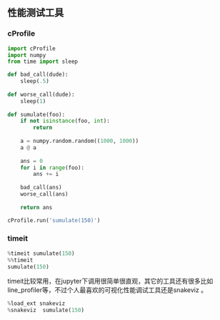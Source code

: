 ## 性能测试工具

### cProfile

```python
import cProfile
import numpy
from time import sleep

def bad_call(dude):
    sleep(.5)
    
def worse_call(dude):
    sleep(1)
    
def sumulate(foo):
    if not isinstance(foo, int):
        return
    
    a = numpy.random.random((1000, 1000))
    a @ a
    
    ans = 0
    for i in range(foo):
        ans += i
        
    bad_call(ans)
    worse_call(ans)
        
    return ans

cProfile.run('sumulate(150)')
```



### timeit

```python
%timeit sumulate(150)
%%timeit
sumulate(150)
```

timeit比较常用，在jupyter下调用很简单很直观，其它的工具还有很多比如line_profiler等，不过个人最喜欢的可视化性能调试工具还是snakeviz 。

```python
%load_ext snakeviz 
%snakeviz  sumulate(150)
```

